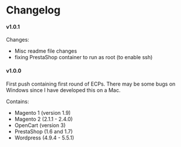 # Changelog

#### v1.0.1
Changes:
- Misc readme file changes
- fixing PrestaShop container to run as root (to enable ssh)

#### v1.0.0
First push containing first round of ECPs.  There may be some bugs on Windows since I have developed this on a Mac.

Contains:
- Magento 1 (version 1.9)
- Magento 2 (2.1.1 - 2.4.0)
- OpenCart (version 3)
- PrestaShop (1.6 and 1.7)
- Wordpress (4.9.4 - 5.5.1)